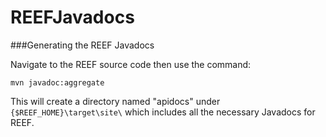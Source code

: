 REEFJavadocs
============

###Generating the REEF Javadocs

Navigate to the REEF source code then use the command:

	mvn javadoc:aggregate

This will create a directory named "apidocs" under `{$REEF_HOME}\target\site\` which includes all the necessary Javadocs for REEF.
